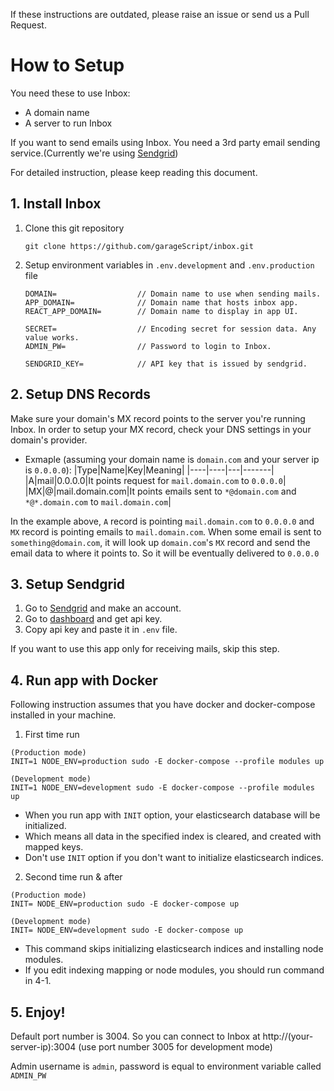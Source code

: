If these instructions are outdated, please raise an issue or send us a Pull Request.

# How to Setup

You need these to use Inbox:

- A domain name
- A server to run Inbox

If you want to send emails using Inbox. You need a 3rd party email sending service.(Currently we're using [Sendgrid](https://sendgrid.com/))

For detailed instruction, please keep reading this document.

## 1. Install Inbox

1. Clone this git repository
   ```
   git clone https://github.com/garageScript/inbox.git
   ```
2. Setup environment variables in `.env.development` and `.env.production` file

   ```
   DOMAIN=                  // Domain name to use when sending mails.
   APP_DOMAIN=              // Domain name that hosts inbox app.
   REACT_APP_DOMAIN=        // Domain name to display in app UI.

   SECRET=                  // Encoding secret for session data. Any value works.
   ADMIN_PW=                // Password to login to Inbox.

   SENDGRID_KEY=            // API key that is issued by sendgrid.
   ```

## 2. Setup DNS Records

Make sure your domain's MX record points to the server you're running Inbox. In order to setup your MX record, check your DNS settings in your domain's provider.

- Exmaple (assuming your domain name is `domain.com` and your server ip is `0.0.0.0`):
  |Type|Name|Key|Meaning|
  |----|----|---|-------|
  |A|mail|0.0.0.0|It points request for `mail.domain.com` to `0.0.0.0`|
  |MX|@|mail.domain.com|It points emails sent to `*@domain.com` and `*@*.domain.com` to `mail.domain.com`|

In the example above, `A` record is pointing `mail.domain.com` to `0.0.0.0` and `MX` record is pointing emails to `mail.domain.com`. When some email is sent to `something@domain.com`, it will look up `domain.com`'s `MX` record and send the email data to where it points to. So it will be eventually delivered to `0.0.0.0`

## 3. Setup Sendgrid

1. Go to [Sendgrid](https://sendgrid.com/) and make an account.
2. Go to [dashboard](https://app.sendgrid.com/guide/integrate/langs/nodejs) and get api key.
3. Copy api key and paste it in `.env` file.

If you want to use this app only for receiving mails, skip this step.

## 4. Run app with Docker

Following instruction assumes that you have docker and docker-compose installed in your machine.

   1. First time run

   ```
   (Production mode)
   INIT=1 NODE_ENV=production sudo -E docker-compose --profile modules up

   (Development mode)
   INIT=1 NODE_ENV=development sudo -E docker-compose --profile modules up
   ```

   - When you run app with `INIT` option, your elasticsearch database will be initialized.
   - Which means all data in the specified index is cleared, and created with mapped keys.
   - Don't use `INIT` option if you don't want to initialize elasticsearch indices.
   
   2. Second time run & after

   ```
   (Production mode)
   INIT= NODE_ENV=production sudo -E docker-compose up

   (Development mode)
   INIT= NODE_ENV=development sudo -E docker-compose up
   ```
   
   - This command skips initializing elasticsearch indices and installing node modules.
   - If you edit indexing mapping or node modules, you should run command in 4-1.


## 5. Enjoy!

Default port number is 3004. So you can connect to Inbox at http://(your-server-ip):3004 (use port number 3005 for development mode)

Admin username is `admin`, password is equal to environment variable called `ADMIN_PW`
